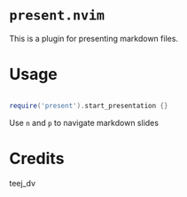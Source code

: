 # `present.nvim`

This is a plugin for presenting markdown files.

# Usage

```lua

require('present').start_presentation {}

```

Use `n` and `p` to navigate markdown slides

# Credits

teej_dv
